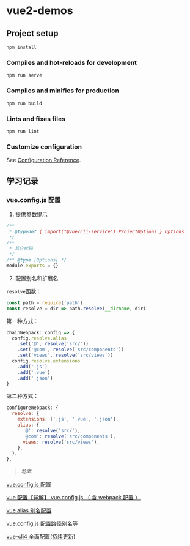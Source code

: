 # vue2-demos

## Project setup

```
npm install
```

### Compiles and hot-reloads for development

```
npm run serve
```

### Compiles and minifies for production

```
npm run build
```

### Lints and fixes files

```
npm run lint
```

### Customize configuration

See [Configuration Reference](https://cli.vuejs.org/config/).

## 学习记录

### vue.config.js 配置

1. 提供参数提示

```js
/**
 * @typedef { import("@vue/cli-service").ProjectOptions } Options
 */
/**
 * 其它代码
 */
/** @type {Options} */
module.exports = {}
```

2. 配置别名和扩展名

`resolve`函数：

```js
const path = require('path')
const resolve = dir => path.resolve(__dirname, dir)
```

第一种方式：

```js
chainWebpack: config => {
  config.resolve.alias
    .set('@', resolve('src/'))
    .set('@com', resolve('src/components'))
    .set('views', resolve('src/views'))
  config.resolve.extensions
    .add('.js')
    .add('.vue')
    .add('.json')
}
```

第二种方式：

```js
configureWebpack: {
  resolve: {
    extensions: ['.js', '.vue', '.json'],
    alias: {
      '@': resolve('src/'),
      '@com': resolve('src/components'),
      views: resolve('src/views'),
    },
  },
},
```

> 参考

[vue.config.js 配置](https://blog.csdn.net/muzidigbig/article/details/115665717#:~:text=vue.config.js%20%28%E7%9B%B8%E5%BD%93%E4%BA%8E%E4%B9%8B%E5%89%8D%E7%9A%84webpack.config.js%29%20%E6%98%AF%E4%B8%80%E4%B8%AA%E5%8F%AF%E9%80%89%E7%9A%84%E9%85%8D%E7%BD%AE%E6%96%87%E4%BB%B6%EF%BC%8C%E5%A6%82%E6%9E%9C%E9%A1%B9%E7%9B%AE%E7%9A%84%20%28%E5%92%8C%20package.json%20%E5%90%8C%E7%BA%A7%E7%9A%84%29%20%E6%A0%B9%E7%9B%AE%E5%BD%95%E4%B8%AD%E5%AD%98%E5%9C%A8%E8%BF%99%E4%B8%AA%E6%96%87%E4%BB%B6%EF%BC%8C%E9%82%A3%E4%B9%88%E5%AE%83%E4%BC%9A%E8%A2%AB%20%40vue%2Fcli-service,%E8%87%AA%E5%8A%A8%E5%8A%A0%E8%BD%BD%E3%80%82%20%E4%BD%A0%E4%B9%9F%E5%8F%AF%E4%BB%A5%E4%BD%BF%E7%94%A8%20package.json%20%E4%B8%AD%E7%9A%84%20vue%20%E5%AD%97%E6%AE%B5%EF%BC%8C%E4%BD%86%E6%98%AF%E6%B3%A8%E6%84%8F%E8%BF%99%E7%A7%8D%E5%86%99%E6%B3%95%E9%9C%80%E8%A6%81%E4%BD%A0%E4%B8%A5%E6%A0%BC%E9%81%B5%E7%85%A7%20JSON%20%E7%9A%84%E6%A0%BC%E5%BC%8F%E6%9D%A5%E5%86%99%E3%80%82)

[vue 配置【详解】 vue.config.js （ 含 webpack 配置 ）](https://blog.csdn.net/weixin_41192489/article/details/112635196)

[vue alias 别名配置](https://blog.csdn.net/weixin_45256858/article/details/107733151)

[vue.config.js 配置路径别名等](https://blog.csdn.net/zhangyizuishuai/article/details/109537305)

[vue-cli4 全面配置(持续更新)](https://staven630.github.io/vue-cli4-config/)
